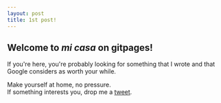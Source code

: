```yaml
---
layout: post
title: 1st post!
---
```


## Welcome to *mi casa* on gitpages!

If you're here, you're probably looking for something that I wrote and that Google considers as worth your while.

Make yourself at home, no pressure.  
If something interests you, drop me a [tweet](https://twitter.com/mcapinha).

